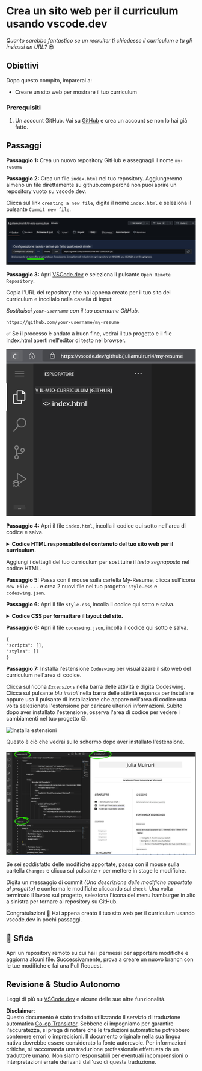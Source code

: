 <!--
CO_OP_TRANSLATOR_METADATA:
{
  "original_hash": "2fcb983b8dbadadb1bc2e97f8c12dac5",
  "translation_date": "2025-08-25T23:24:47+00:00",
  "source_file": "8-code-editor/1-using-a-code-editor/assignment.md",
  "language_code": "it"
}
-->
# Crea un sito web per il curriculum usando vscode.dev

_Quanto sarebbe fantastico se un recruiter ti chiedesse il curriculum e tu gli inviassi un URL?_ 😎

<!----
TODO: aggiungere un'immagine opzionale
![Usare un editor di codice](../../../../translated_images/webdev101-vscode-dev.f53c14e8dad231ea09d9e07a2db4a01551d2dc6cdf21225038389e11156af023.it.png)
> Sketchnote di [Nome Autore](https://example.com)
---->

<!---
## Quiz Pre-Lettura
[Quiz pre-lettura](https://ashy-river-0debb7803.1.azurestaticapps.net/quiz/3)
---->

## Obiettivi

Dopo questo compito, imparerai a:

- Creare un sito web per mostrare il tuo curriculum

### Prerequisiti

1. Un account GitHub. Vai su [GitHub](https://github.com/) e crea un account se non lo hai già fatto.

## Passaggi

**Passaggio 1:** Crea un nuovo repository GitHub e assegnagli il nome `my-resume`

**Passaggio 2:** Crea un file `index.html` nel tuo repository. Aggiungeremo almeno un file direttamente su github.com perché non puoi aprire un repository vuoto su vscode.dev.

Clicca sul link `creating a new file`, digita il nome `index.html` e seleziona il pulsante `Commit new file`.

![Crea un nuovo file su github.com](../../../../translated_images/new-file-github.com.c886796d800e8056561829a181be1382c5303da9d902d8b2dd82b68a4806e21f.it.png)

**Passaggio 3:** Apri [VSCode.dev](https://vscode.dev) e seleziona il pulsante `Open Remote Repository`.

Copia l'URL del repository che hai appena creato per il tuo sito del curriculum e incollalo nella casella di input:

_Sostituisci `your-username` con il tuo username GitHub._

```
https://github.com/your-username/my-resume
```

✅ Se il processo è andato a buon fine, vedrai il tuo progetto e il file index.html aperti nell'editor di testo nel browser.

![Crea un nuovo file](../../../../translated_images/project-on-vscode.dev.e79815a9a95ee7feac72ebe5c941c91279716be37c575dbdbf2f43bea2c7d8b6.it.png)

**Passaggio 4:** Apri il file `index.html`, incolla il codice qui sotto nell'area di codice e salva.

<details>
    <summary><b>Codice HTML responsabile del contenuto del tuo sito web per il curriculum.</b></summary>
    
        <html>

            <head>
                <link href="style.css" rel="stylesheet">
                <link rel="stylesheet" href="https://cdnjs.cloudflare.com/ajax/libs/font-awesome/5.15.4/css/all.min.css">
                <title>Il tuo nome qui!</title>
            </head>
            <body>
                <header id="header">
                    <!-- intestazione del curriculum con il tuo nome e titolo -->
                    <h1>Il tuo nome qui!</h1>
                    <hr>
                    Il tuo ruolo!
                    <hr>
                </header>
                <main>
                    <article id="mainLeft">
                        <section>
                            <h2>CONTATTI</h2>
                            <!-- informazioni di contatto inclusi i social media -->
                            <p>
                                <i class="fa fa-envelope" aria-hidden="true"></i>
                                <a href="mailto:username@domain.top-level domain">Scrivi qui la tua email</a>
                            </p>
                            <p>
                                <i class="fab fa-github" aria-hidden="true"></i>
                                <a href="github.com/yourGitHubUsername">Scrivi qui il tuo username!</a>
                            </p>
                            <p>
                                <i class="fab fa-linkedin" aria-hidden="true"></i>
                                <a href="linkedin.com/yourLinkedInUsername">Scrivi qui il tuo username!</a>
                            </p>
                        </section>
                        <section>
                            <h2>COMPETENZE</h2>
                            <!-- le tue competenze -->
                            <ul>
                                <li>Competenza 1!</li>
                                <li>Competenza 2!</li>
                                <li>Competenza 3!</li>
                                <li>Competenza 4!</li>
                            </ul>
                        </section>
                        <section>
                            <h2>ISTRUZIONE</h2>
                            <!-- la tua istruzione -->
                            <h3>Scrivi qui il tuo corso!</h3>
                            <p>
                                Scrivi qui la tua istituzione!
                            </p>
                            <p>
                                Data di inizio - Data di fine
                            </p>
                        </section>            
                    </article>
                    <article id="mainRight">
                        <section>
                            <h2>CHI SONO</h2>
                            <!-- informazioni su di te -->
                            <p>Scrivi una breve descrizione su di te!</p>
                        </section>
                        <section>
                            <h2>ESPERIENZA LAVORATIVA</h2>
                            <!-- la tua esperienza lavorativa -->
                            <h3>Titolo del lavoro</h3>
                            <p>
                                Nome dell'organizzazione | Mese di inizio – Mese di fine
                            </p>
                            <ul>
                                    <li>Compito 1 - Scrivi cosa hai fatto!</li>
                                    <li>Compito 2 - Scrivi cosa hai fatto!</li>
                                    <li>Scrivi i risultati/impatti del tuo contributo</li>
                                    
                            </ul>
                            <h3>Titolo del lavoro 2</h3>
                            <p>
                                Nome dell'organizzazione | Mese di inizio – Mese di fine
                            </p>
                            <ul>
                                    <li>Compito 1 - Scrivi cosa hai fatto!</li>
                                    <li>Compito 2 - Scrivi cosa hai fatto!</li>
                                    <li>Scrivi i risultati/impatti del tuo contributo</li>
                                    
                            </ul>
                        </section>
                    </article>
                </main>
            </body>
        </html>
</details>

Aggiungi i dettagli del tuo curriculum per sostituire il _testo segnaposto_ nel codice HTML.

**Passaggio 5:** Passa con il mouse sulla cartella My-Resume, clicca sull'icona `New File ...` e crea 2 nuovi file nel tuo progetto: `style.css` e `codeswing.json`.

**Passaggio 6:** Apri il file `style.css`, incolla il codice qui sotto e salva.

<details>
        <summary><b>Codice CSS per formattare il layout del sito.</b></summary>
            
            body {
                font-family: 'Segoe UI', Tahoma, Geneva, Verdana, sans-serif;
                font-size: 16px;
                max-width: 960px;
                margin: auto;
            }
            h1 {
                font-size: 3em;
                letter-spacing: .6em;
                padding-top: 1em;
                padding-bottom: 1em;
            }

            h2 {
                font-size: 1.5em;
                padding-bottom: 1em;
            }

            h3 {
                font-size: 1em;
                padding-bottom: 1em;
            }
            main { 
                display: grid;
                grid-template-columns: 40% 60%;
                margin-top: 3em;
            }
            header {
                text-align: center;
                margin: auto 2em;
            }

            section {
                margin: auto 1em 4em 2em;
            }

            i {
                margin-right: .5em;
            }

            p {
                margin: .2em auto
            }

            hr {
                border: none;
                background-color: lightgray;
                height: 1px;
            }

            h1, h2, h3 {
                font-weight: 100;
                margin-bottom: 0;
            }
            #mainLeft {
                border-right: 1px solid lightgray;
            }
            
</details>

**Passaggio 6:** Apri il file `codeswing.json`, incolla il codice qui sotto e salva.

    {
    "scripts": [],
    "styles": []
    }

**Passaggio 7:** Installa l'estensione `Codeswing` per visualizzare il sito web del curriculum nell'area di codice.

Clicca sull'icona _`Extensions`_ nella barra delle attività e digita Codeswing. Clicca sul pulsante _blu install_ nella barra delle attività espansa per installare oppure usa il pulsante di installazione che appare nell'area di codice una volta selezionata l'estensione per caricare ulteriori informazioni. Subito dopo aver installato l'estensione, osserva l'area di codice per vedere i cambiamenti nel tuo progetto 😃.

![Installa estensioni](../../../../8-code-editor/images/install-extension.gif)

Questo è ciò che vedrai sullo schermo dopo aver installato l'estensione.

![Estensione Codeswing in azione](../../../../translated_images/after-codeswing-extension-pb.0ebddddcf73b550994947a9084e35e2836c713ae13839d49628e3c764c1cfe83.it.png)

Se sei soddisfatto delle modifiche apportate, passa con il mouse sulla cartella `Changes` e clicca sul pulsante `+` per mettere in stage le modifiche.

Digita un messaggio di commit _(Una descrizione delle modifiche apportate al progetto)_ e conferma le modifiche cliccando sul `check`. Una volta terminato il lavoro sul progetto, seleziona l'icona del menu hamburger in alto a sinistra per tornare al repository su GitHub.

Congratulazioni 🎉 Hai appena creato il tuo sito web per il curriculum usando vscode.dev in pochi passaggi.

## 🚀 Sfida

Apri un repository remoto su cui hai i permessi per apportare modifiche e aggiorna alcuni file. Successivamente, prova a creare un nuovo branch con le tue modifiche e fai una Pull Request.

<!----
## Quiz Post-Lettura
[Quiz post-lettura](https://ashy-river-0debb7803.1.azurestaticapps.net/quiz/4)
---->

## Revisione & Studio Autonomo

Leggi di più su [VSCode.dev](https://code.visualstudio.com/docs/editor/vscode-web?WT.mc_id=academic-0000-alfredodeza) e alcune delle sue altre funzionalità.

**Disclaimer**:  
Questo documento è stato tradotto utilizzando il servizio di traduzione automatica [Co-op Translator](https://github.com/Azure/co-op-translator). Sebbene ci impegniamo per garantire l'accuratezza, si prega di notare che le traduzioni automatiche potrebbero contenere errori o imprecisioni. Il documento originale nella sua lingua nativa dovrebbe essere considerato la fonte autorevole. Per informazioni critiche, si raccomanda una traduzione professionale effettuata da un traduttore umano. Non siamo responsabili per eventuali incomprensioni o interpretazioni errate derivanti dall'uso di questa traduzione.